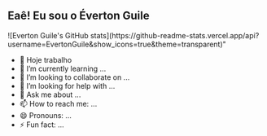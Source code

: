 ## Eaê! Eu sou o Éverton Guile

<div>
  ![Everton Guile's GitHub stats](https://github-readme-stats.vercel.app/api?username=EvertonGuile&show_icons=true&theme=transparent)"
</div>

- 🔭 Hoje trabalho
- 🌱 I’m currently learning ...
- 👯 I’m looking to collaborate on ...
- 🤔 I’m looking for help with ...
- 💬 Ask me about ...
- 📫 How to reach me: ...
- 😄 Pronouns: ...
- ⚡ Fun fact: ...
